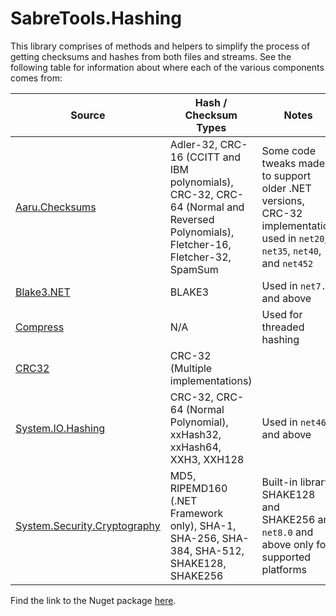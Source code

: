 # SabreTools.Hashing

This library comprises of methods and helpers to simplify the process of getting checksums and hashes from both files and streams. See the following table for information about where each of the various components comes from:

| Source | Hash / Checksum Types | Notes |
| --- | --- | --- |
| [Aaru.Checksums](https://github.com/aaru-dps/Aaru.Checksums) | Adler-32, CRC-16 (CCITT and IBM polynomials), CRC-32, CRC-64 (Normal and Reversed Polynomials), Fletcher-16, Fletcher-32, SpamSum | Some code tweaks made to support older .NET versions, CRC-32 implementation used in `net20`, `net35`, `net40`, and `net452` |
| [Blake3.NET](https://github.com/xoofx/Blake3.NET) | BLAKE3 | Used in `net7.0` and above |
| [Compress](https://github.com/RomVault/RVWorld/tree/master/Compress) | N/A | Used for threaded hashing |
| [CRC32](https://gitlab.com/eugene77/CRC32) | CRC-32 (Multiple implementations) | |
| [System.IO.Hashing](https://www.nuget.org/packages/System.IO.Hashing) | CRC-32, CRC-64 (Normal Polynomial), xxHash32, xxHash64, XXH3, XXH128 | Used in `net462` and above |
| [System.Security.Cryptography](https://learn.microsoft.com/en-us/dotnet/api/system.security.cryptography) | MD5, RIPEMD160 (.NET Framework only), SHA-1, SHA-256, SHA-384, SHA-512, SHAKE128, SHAKE256 | Built-in library; SHAKE128 and SHAKE256 are `net8.0` and above only for supported platforms |

Find the link to the Nuget package [here](https://www.nuget.org/packages/SabreTools.Hashing).
